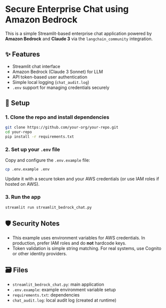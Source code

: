 # Secure Enterprise Chat using Amazon Bedrock

This is a simple Streamlit-based enterprise chat application powered by **Amazon Bedrock** and **Claude 3** via the `langchain_community` integration.

## ✨ Features

- Streamlit chat interface
- Amazon Bedrock (Claude 3 Sonnet) for LLM
- API token-based user authentication
- Simple local logging (`chat_audit.log`)
- `.env` support for managing credentials securely

## 🧰 Setup

### 1. Clone the repo and install dependencies

```bash
git clone https://github.com/your-org/your-repo.git
cd your-repo
pip install -r requirements.txt
```

### 2. Set up your `.env` file

Copy and configure the `.env.example` file:

```bash
cp .env.example .env
```

Update it with a secure token and your AWS credentials (or use IAM roles if hosted on AWS).

### 3. Run the app

```bash
streamlit run streamlit_bedrock_chat.py
```

## 🛡️ Security Notes

- This example uses environment variables for AWS credentials. In production, prefer IAM roles and do **not** hardcode keys.
- Token validation is simple string matching. For real systems, use Cognito or other identity providers.

## 🗃️ Files

- `streamlit_bedrock_chat.py`: main application
- `.env.example`: example environment variable setup
- `requirements.txt`: dependencies
- `chat_audit.log`: local audit log (created at runtime)

